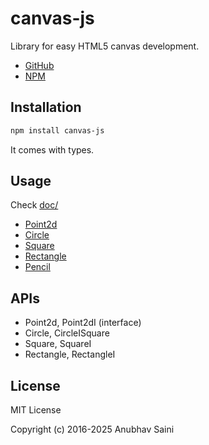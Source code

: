 # canvas-js

Library for easy HTML5 canvas development.

- [GitHub](https://github.com/IAmAnubhavSaini/canvas-js)
- [NPM](https://www.npmjs.com/package/canvas-js)

## Installation

```bash
npm install canvas-js
```

It comes with types.

## Usage

Check [doc/](./doc)

- [Point2d](./doc/Point2d.md)
- [Circle](./doc/Circle.md)
- [Square](./doc/Square.md)
- [Rectangle](./doc/Rectangle.md)
- [Pencil](./doc/Pencil.md)

## APIs

- Point2d, Point2dI (interface)
- Circle, CircleISquare
- Square, SquareI
- Rectangle, RectangleI

## License

MIT License

Copyright (c) 2016-2025 Anubhav Saini
